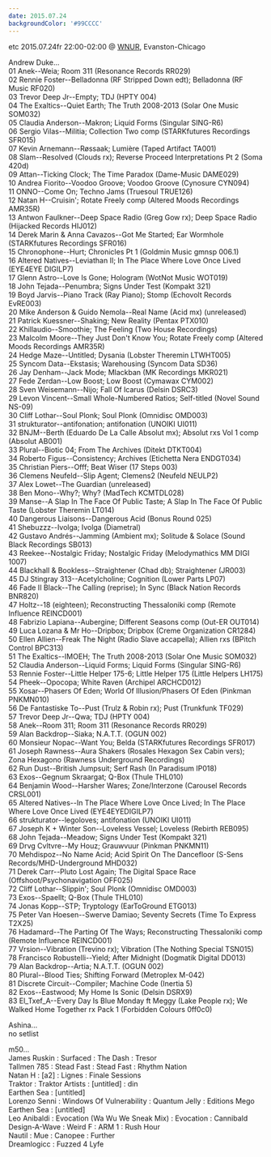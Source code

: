 ```yaml
---
date: 2015.07.24
backgroundColor: '#99CCCC'
---
```


etc 2015.07.24fr 22:00-02:00 @ [WNUR](http://www.wnur.org/), Evanston-Chicago  

Andrew Duke...  
01 Anek--Weia; Room 311 (Resonance Records RR029)  
02 Rennie Foster--Belladonna (RF Stripped Down edt); Belladonna (RF Music RF020)  
03 Trevor Deep Jr--Empty; TDJ (HPTY 004)  
04 The Exaltics--Quiet Earth; The Truth 2008-2013 (Solar One Music SOM032)  
05 Claudia Anderson--Makron; Liquid Forms (Singular SING-R6)  
06 Sergio Vilas--Militia; Collection Two comp (STARKfutures Recordings SFR015)  
07 Kevin Arnemann--Røssaak; Lumière (Taped Artifact TA001)  
08 Slam--Resolved (Clouds rx); Reverse Proceed Interpretations Pt 2 (Soma 420d)  
09 Attan--Ticking Clock; The Time Paradox (Dame-Music DAME029)  
10 Andrea Fiorito--Voodoo Groove; Voodoo Groove (Cynosure CYN094)  
11 ONNO--Come On; Techno Jams (Truesoul TRUE126)  
12 Natan H--Cruisin'; Rotate Freely comp (Altered Moods Recordings AMR35R)  
13 Antwon Faulkner--Deep Space Radio (Greg Gow rx); Deep Space Radio (Hijacked Records HIJ012)  
14 Derek Marin & Anna Cavazos--Got Me Started; Ear Wormhole (STARKfutures Recordings SFR016)  
15 Chronophone--Hurt; Chronicles Pt 1 (Goldmin Music gmnsp 006.1)  
16 Altered Natives--Leviathan II; In The Place Where Love Once Lived (EYE4EYE DIGILP7)  
17 Glenn Astro--Love Is Gone; Hologram (WotNot Music WOT019)  
18 John Tejada--Penumbra; Signs Under Test (Kompakt 321)  
19 Boyd Jarvis--Piano Track (Ray Piano); Stomp (Echovolt Records EvRE003)  
20 Mike Anderson & Guido Nemola--Real Name (Acid mx) (unreleased)  
21 Patrick Kuessner--Shaking; New Reality (Pentax PTX010)  
22 Khillaudio--Smoothie; The Feeling (Two House Recordings)  
23 Malcolm Moore--They Just Don't Know You; Rotate Freely comp (Altered Moods Recordings AMR35R)  
24 Hedge Maze--Untitled; Dysania (Lobster Theremin LTWHT005)  
25 Syncom Data--Ekstasis; Warehousing (Syncom Data SD36)  
26 Jay Denham--Jack Mode; Mlackban (MK Recordings MKR021)  
27 Fede Zerdan--Low Boost; Low Boost (Cymawax CYM002)  
28 Sven Weisemann--Nijo; Fall Of Icarus (Delsin DSRC3)  
29 Levon Vincent--Small Whole-Numbered Ratios; Self-titled (Novel Sound NS-09)  
30 Cliff Lothar--Soul Plonk; Soul Plonk (Omnidisc OMD003)  
31 strukturator--antifonation; antifonation (UNOIKI UI011)  
32 BNJM--Berth (Eduardo De La Calle Absolut mx); Absolut rxs Vol 1 comp (Absolut AB001)  
33 Plural--Biotic 04; From The Archives (Ditekt DTKT004)  
34 Roberto Figus--Consistency; Archives (Etichetta Nera ENDGT034)  
35 Christian Piers--Offf; Beat Wiser (17 Steps 003)  
36 Clemens Neufeld--Slip Agent; Clemens2 (Neufeld NEULP2)  
37 Alex Lowet--The Guardian (unreleased)  
38 Ben Mono--Why?; Why? (MadTech KCMTDL028)  
39 Manse--A Slap In The Face Of Public Taste; A Slap In The Face Of Public Taste (Lobster Theremin LT014)  
40 Dangerous Liaisons--Dangerous Acid (Bonus Round 025)  
41 Shebuzzz--Ivolga; Ivolga (Diametral)  
42 Gustavo Andrés--Jamming (Ambient mx); Solitude & Solace (Sound Black Recordings SB013)  
43 Reekee--Nostalgic Friday; Nostalgic Friday (Melodymathics MM DIGI 1007)  
44 Blackhall & Bookless--Straightener (Chad db); Straightener (JR003)  
45 DJ Stingray 313--Acetylcholine; Cognition (Lower Parts LP07)  
46 Fade II Black--The Calling (reprise); In Sync (Black Nation Records BNR820)  
47 Holtz--18 (eighteen); Reconstructing Thessaloniki comp (Remote Influence REINCD001)  
48 Fabrizio Lapiana--Aubergine; Different Seasons comp (Out-ER OUT014)  
49 Luca Lozana & Mr Ho--Dripbox; Dripbox (Creme Organization CR1284)  
50 Ellen Allien--Freak The Night (Radio Slave accapella); Allien rxs (BPitch Control BPC313)  
51 The Exaltics--IMOEH; The Truth 2008-2013 (Solar One Music SOM032)  
52 Claudia Anderson--Liquid Forms; Liquid Forms (Singular SING-R6)  
53 Rennie Foster--Little Helper 175-6; Little Helper 175 (Little Helpers LH175)  
54 Pheek--Opocopa; White Raven (Archipel ARCHCD012)  
55 Xosar--Phasers Of Eden; World Of Illusion/Phasers Of Eden (Pinkman PNKMN010)  
56 De Fantastiske To--Pust (Trulz & Robin rx); Pust (Trunkfunk TF029)  
57 Trevor Deep Jr--Qwa; TDJ (HPTY 004)  
58 Anek--Room 311; Room 311 (Resonance Records RR029)  
59 Alan Backdrop--Siaka; N.A.T.T. (OGUN 002)  
60 Monsieur Nopac--Want You; Belda (STARKfutures Recordings SFR017)  
61 Joseph Rawness--Aura Shakers (Rosales Hexagon Sex Cabin vers); Zona Hexagono (Rawness Underground Recordings)  
62 Run Dust--British Jumpsuit; Serf Rash (In Paradisum IP018)  
63 Exos--Gegnum Skraargat; Q-Box (Thule THL010)  
64 Benjamin Wood--Harsher Wares; Zone/Interzone (Carousel Records CRSL001)  
65 Altered Natives--In The Place Where Love Once Lived; In The Place Where Love Once Lived (EYE4EYEDIGILP7)  
66 strukturator--legoloves; antifonation (UNOIKI UI011)  
67 Joseph K + Winter Son--Loveless Vessel; Loveless (Rebirth REB095)  
68 John Tejada--Meadow; Signs Under Test (Kompakt 321)  
69 Drvg Cvltvre--My Houz; Grauwvuur (Pinkman PNKMN11)  
70 Mehdispoz--No Name Acid; Acid Spirit On The Dancefloor (S-Sens Records/MHD-Underground MHD032)  
71 Derek Carr--Pluto Lost Again; The Digital Space Race (Offshoot/Psychonavigation OFF025)  
72 Cliff Lothar--Slippin'; Soul Plonk (Omnidisc OMD003)  
73 Exos--Spaellt; Q-Box (Thule THL010)  
74 Jonas Kopp--STP; Tryptology (EarToGround ETG013)  
75 Peter Van Hoesen--Swerve Damiao; Seventy Secrets (Time To Express T2X25)  
76 Hadamard--The Parting Of The Ways; Reconstructing Thessaloniki comp (Remote Influence REINCD001)  
77 Vrsion--Vibration (Trevino rx); Vibration (The Nothing Special TSN015)  
78 Francisco Robustelli--Yield; After Midnight (Dogmatik Digital DD013)  
79 Alan Backdrop--Artia; N.A.T.T. (OGUN 002)  
80 Plural--Blood Ties; Shifting Forward (Metroplex M-042)  
81 Discrete Circuit--Compiler; Machine Code (Inertia 5)  
82 Exos--Eastwood; My Home Is Sonic (Delsin DSRX9)  
83 El\_Txef\_A--Every Day Is Blue Monday ft Meggy (Lake People rx); We Walked Home Together rx Pack 1 (Forbidden Colours 0ff0c0)  

Ashina...  
no setlist  

m50...  
James Ruskin : Surfaced : The Dash : Tresor  
Tallmen 785 : Stead Fast : Stead Fast : Rhythm Nation  
Natan H : \[a2\] : Lignes : Finale Sessions  
Traktor : Traktor Artists : \[untitled\] : din  
Earthen Sea : \[untitled\]  
Lorenzo Senni : Windows Of Vulnerability : Quantum Jelly : Editions Mego  
Earthen Sea : \[untitled\]  
Leo Anibaldi : Evocation (Wa Wu We Sneak Mix) : Evocation : Cannibald  
Design-A-Wave : Weird F : ARM 1 : Rush Hour  
Nautil : Mue : Canopee : Further  
Dreamlogicc : Fuzzed 4 Lyfe
